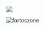 <a href="stats">
  <img src="https://github-readme-stats.vercel.app/api?username=fortoszone&show_icons=true&count_private=true&include_all_commits=true&custom_title=Fortoszone's+GitHub+Stats&theme=omni" />
</a><br>
<p align="left"> <img src="https://komarev.com/ghpvc/?username=fortoszone&label=Profile%20views&color=f64a7d&style=flat" alt="fortoszone" /> </p>
<!--
**fortoszone/fortoszone** is a ✨ _special_ ✨ repository because its `README.md` (this file) appears on your GitHub profile.
-->
